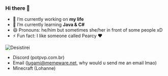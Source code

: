 ### Hi there 👋

- 🔭 I’m currently working on **my life**
- 🌱 I’m currently learning **Java & C#** 
- 😄 Pronouns: he/him but sometimes she/her in front of some people xD
- ⚡ Fun fact: I like someone called Pearcy ❤

<p align="left"> <img src="https://komarev.com/ghpvc/?username=Desistirei&label=Profile%20views&color=0e75b6&style=flat" alt="Desistirei" /> </p>

- Discord (potpvp.com.br)
- Email (lugami@memeware.net, why would u send me an email lmao)
- Minecraft (Lohanne)


